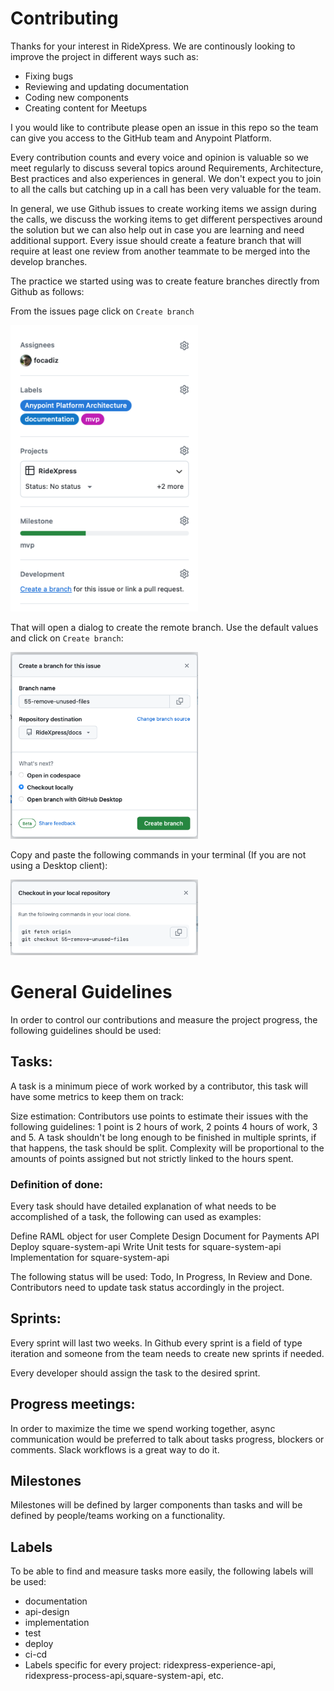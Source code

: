 # Contributing

Thanks for your interest in RideXpress. We are continously looking to improve the project in different ways such as:  
- Fixing bugs
- Reviewing and updating documentation
- Coding new components
- Creating content for Meetups

I you would like to contribute please open an issue in this repo so the team can give you access to the GitHub team and Anypoint Platform.

Every contribution counts and every voice and opinion is valuable so we meet regularly to discuss several topics around Requirements, Architecture, Best practices and also experiences in general. We don't expect you to join to all the calls but catching up in a call has been very valuable for the team.

In general, we use Github issues to create working items we assign during the calls, we discuss the working items to get different perspectives around the solution but we can also help out in case you are learning and need additional support. Every issue should create a feature branch that will require at least one review from another teammate to be merged into the develop branches.

The practice we started using was to create feature branches directly from Github as follows:

From the issues page click on `Create branch`

<img src="images/issues-create-branch.png" alt="drawio github mode" width="300"/>

That will open a dialog to create the remote branch. Use the default values and click on `Create branch`:

<img src="images/issues-checkout-locally.png" alt="drawio github mode" width="300"/>

Copy and paste the following commands in your terminal (If you are not using a Desktop client):

<img src="images/issues-fetch-checkout.png" alt="drawio github mode" width="300"/>

# General Guidelines

In order to control our contributions and measure the project progress, the following guidelines should be used:

## Tasks:

A task is a minimum piece of work worked by a contributor, this task will have some metrics to keep them on track:

Size estimation: Contributors use points to estimate their issues with the following guidelines:
1 point is 2 hours of work, 2 points 4 hours of work, 3 and 5. 
A task shouldn't be long enough to be finished in multiple sprints, if that happens, the task should be split.
Complexity will be proportional to the amounts of points assigned but not strictly linked to the hours spent.

### Definition of done:
Every task should have detailed explanation of what needs to be accomplished of a task, the following can used as examples:

Define RAML object for user
Complete Design Document for Payments API
Deploy square-system-api
Write Unit tests for square-system-api
Implementation for square-system-api

The following status will be used: Todo, In Progress, In Review and Done.
Contributors need to update task status accordingly in the project.

## Sprints:

Every sprint will last two weeks.
In Github every sprint is a field of type iteration and someone from the team needs to create new sprints if needed.

Every developer should assign the task to the desired sprint.

## Progress meetings:

In order to maximize the time we spend working together, async communication would be preferred to talk about tasks progress, 
blockers or comments. Slack workflows is a great way to do it.

## Milestones

Milestones will be defined by larger components than tasks and will be defined by people/teams working on a functionality.

## Labels

To be able to find and measure tasks more easily, the following labels will be used:
- documentation
- api-design
- implementation
- test
- deploy
- ci-cd
- Labels specific for every project: ridexpress-experience-api, ridexpress-process-api,square-system-api, etc.
